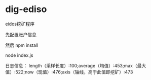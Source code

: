 # dig-ediso
eidos挖矿程序

先配置账户信息 

然后
npm install

node index.js


日志信息：
length（采样长度）:100;average（均值）:453;max（最大值）:522;now（现值）:476;axis（轴线，高于此值即挖矿）:473
